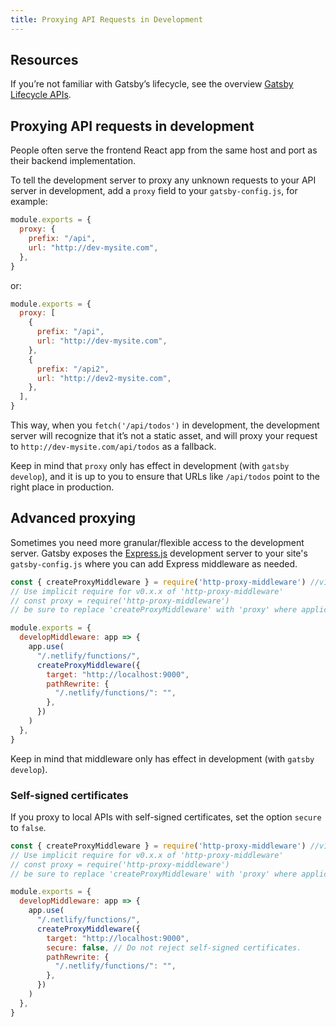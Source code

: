 ```yaml
---
title: Proxying API Requests in Development
---
```


## Resources

If you’re not familiar with Gatsby’s lifecycle, see the overview [Gatsby Lifecycle APIs](/docs/gatsby-lifecycle-apis/).

## Proxying API requests in development

People often serve the frontend React app from the same host and port as their backend implementation.

To tell the development server to proxy any unknown requests to your API server in development, add a `proxy` field to your `gatsby-config.js`, for example:

```javascript:title=gatsby-config.js
module.exports = {
  proxy: {
    prefix: "/api",
    url: "http://dev-mysite.com",
  },
}
```

or:

```js:title=gatsby-config.js
module.exports = {
  proxy: [
    {
      prefix: "/api",
      url: "http://dev-mysite.com",
    },
    {
      prefix: "/api2",
      url: "http://dev2-mysite.com",
    },
  ],
}
```

This way, when you `fetch('/api/todos')` in development, the development server will recognize that it’s not a static asset, and will proxy your request to `http://dev-mysite.com/api/todos` as a fallback.

Keep in mind that `proxy` only has effect in development (with `gatsby develop`), and it is up to you to ensure that URLs like `/api/todos` point to the right place in production.

## Advanced proxying

Sometimes you need more granular/flexible access to the development server. Gatsby exposes the [Express.js](https://expressjs.com/) development server to your site's `gatsby-config.js` where you can add Express middleware as needed.

```javascript:title=gatsby-config.js
const { createProxyMiddleware } = require('http-proxy-middleware') //v1.x.x
// Use implicit require for v0.x.x of 'http-proxy-middleware'
// const proxy = require('http-proxy-middleware')
// be sure to replace 'createProxyMiddleware' with 'proxy' where applicable

module.exports = {
  developMiddleware: app => {
    app.use(
      "/.netlify/functions/",
      createProxyMiddleware({
        target: "http://localhost:9000",
        pathRewrite: {
          "/.netlify/functions/": "",
        },
      })
    )
  },
}
```

Keep in mind that middleware only has effect in development (with `gatsby develop`).

### Self-signed certificates

If you proxy to local APIs with self-signed certificates, set the option `secure` to `false`.

```javascript:title=gatsby-config.js
const { createProxyMiddleware } = require('http-proxy-middleware') //v1.x.x
// Use implicit require for v0.x.x of 'http-proxy-middleware'
// const proxy = require('http-proxy-middleware')
// be sure to replace 'createProxyMiddleware' with 'proxy' where applicable

module.exports = {
  developMiddleware: app => {
    app.use(
      "/.netlify/functions/",
      createProxyMiddleware({
        target: "http://localhost:9000",
        secure: false, // Do not reject self-signed certificates.
        pathRewrite: {
          "/.netlify/functions/": "",
        },
      })
    )
  },
}
```
